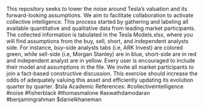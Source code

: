 This repository seeks to lower the noise around Tesla’s valuation and its forward-looking assumptions. We aim to facilitate collaboration to activate collective intelligence. This process started by gathering and labeling all available quantitative and qualitative data from leading market participants. The collected information is tabulated in the Tesla Models.xlsx, where you will find assumptions from the buy, sell, short, and independent analysts side. For instance, buy-side analysts tabs (i.e, ARK Invest) are colored green, while sell-side (i.e, Morgan Stanley) are in blue, short-side are in red and independent analyst are in yellow. Every user is encouraged to include their model and assumptions in the file. We invite all market participants to join a fact-based constructive discussion. This exercise should increase the odds of adequately valuing this asset and efficiently updating its evolution quarter by quarter.
$tsla 
Academic References:
#collectiveintelligence #noise #fisherblack #thomasmalone #aswathdamodaran #benjamingrahman $danielkhaneman
